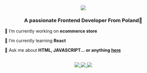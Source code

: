 <h1 align="center">
    <img src="https://readme-typing-svg.herokuapp.com/?font=Mulish&size=35&center=true&vCenter=true&width=500&height=70&duration=5000&lines=Hello+🔥;+I'm+Damian+Czerwinsky!+👋;" />
</h1>

<h3 align="center">A passionate Frontend Developer From Poland📍</h3>

<div align="left">
 
 🔭 I’m currently working on **ecommerce store**
 
 🌱 I’m currently learning **React**

💬 Ask me about **HTML, JAVASCRIPT... or anything [here](https://github.com/Damianchii/salesp07/issues)**

 </div>

<br/>

<div align="center"> 
  <a href="mailto:damianczerwinsky@gmail.com">
    <img src="https://img.shields.io/badge/Gmail-333333?style=for-the-badge&logo=gmail&logoColor=red" />
  </a>
  <a href="https://linkedin.com/in/damian-czerwinsky" target="_blank">
    <img src="https://img.shields.io/badge/LinkedIn-0077B5?style=for-the-badge&logo=linkedin&logoColor=white" target="_blank" />
  </a>
  <a href="https://Damianchii.github.io" target="_blank">
     <img src="https://img.shields.io/badge/Portfolio-FF5722?style=for-the-badge&logo=todoist&logoColor=white" target="_blank" />
  </a>
</div>

